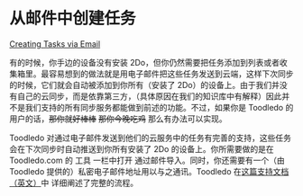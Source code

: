 # 从邮件中创建任务

[Creating Tasks via Email](https://www.2doapp.com/creating-tasks-via-email/)

有的时候，你手边的设备没有安装 2Do，但你仍然需要把任务添加到列表或者收集箱里。最容易想到的做法就是用电子邮件把这些任务发送到云端，这样下次同步的时候，它们就会自动被添加到你所有（安装了 2Do）的设备上。由于我们并没有自己的云同步，而是依靠第三方，（具体原因在我们的知识库中有解释）因此并不是我们支持的所有同步服务都能做到前述的功能。不过，如果你是 Toodledo 的用户的话，<s>那你就好棒棒</s> <s>那你今晚吃鸡</s>  那么有办法可以实现。

Toodledo 对通过电子邮件发送到他们的云服务中的任务有完善的支持，这些任务会在下次同步时自动推送到你所有安装了 2Do 的设备上。你所需要做的是在 Toodledo.com 的 工具 一栏中打开 通过邮件导入。同时，你还需要有一个（由 Toodledo 提供的）私密电子邮件地址用以与之通讯。Toodledo 在[这篇支持文档（英文）](http://www.toodledo.com/info/help_email.php)中 详细阐述了完整的流程。